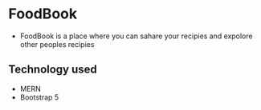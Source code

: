 # FoodBook

- FoodBook is a place where you can sahare your recipies and expolore other peoples recipies

## Technology used

- MERN
- Bootstrap 5

